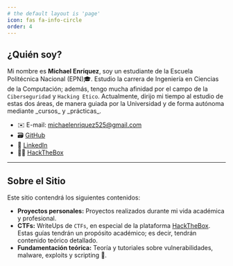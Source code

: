 ```yaml
---
# the default layout is 'page'
icon: fas fa-info-circle
order: 4
---
```



## **¿Quién soy?**
Mi nombre es **Michael Enríquez**, soy un estudiante de la Escuela Politécnica Nacional (EPN)🎓. Estudio la carrera de Ingeniería en Ciencias de la Computación; además, tengo mucha afinidad por el campo de la `Ciberseguridad` y `Hacking Etico`. Actualmente, dirijo mi tiempo al estudio de estas dos áreas, de manera guiada por la Universidad y de forma autónoma mediante \_cursos\_ y \_prácticas\_.

* ✉️ E-mail: michaelenriquez525@gmail.com
* 🗃️ [GitHub](https://github.com/inub3)
* 👔 [LinkedIn](www.linkedin.com/in/michael-nub3)
* 👨‍💻 [HackTheBox](https://app.hackthebox.com/users/1928902)

---

## **Sobre el Sitio**
Este sitio contendrá los siguientes contenidos:
* **Proyectos personales:** Proyectos realizados durante mi vida académica y profesional.
* **CTFs:** WriteUps de `CTFs`, en especial de la plataforma [HackTheBox](https://www.hackthebox.com). Estas guías tendrán un propósito académico; es decir, tendrán contenido teórico detallado.
* **Fundamentación teórica:** Teoría y tutoriales sobre vulnerabilidades, malware, exploits y scripting 🐛.
